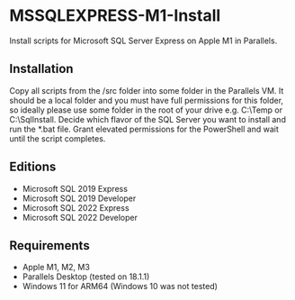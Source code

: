 # MSSQLEXPRESS-M1-Install
Install scripts for Microsoft SQL Server Express on Apple M1 in Parallels.

## Installation
Copy all scripts from the /src folder into some folder in the Parallels VM. It should be a local folder and you must have full permissions for this folder, so ideally please use some folder in the root of your drive e.g. C:\Temp or C:\SqlInstall. Decide which flavor of the SQL Server you want to install and run the *.bat file. Grant elevated permissions for the PowerShell and wait until the script completes. 

## Editions
- Microsoft SQL 2019 Express
- Microsoft SQL 2019 Developer
- Microsoft SQL 2022 Express
- Microsoft SQL 2022 Developer

## Requirements
- Apple M1, M2, M3
- Parallels Desktop (tested on 18.1.1)
- Windows 11 for ARM64 (Windows 10 was not tested)